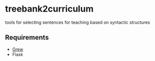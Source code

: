 # treebank2curriculum
tools for selecting sentences for teaching based on syntactic structures

## Requirements

* [Grew](https://grew.fr/)
* Flask
